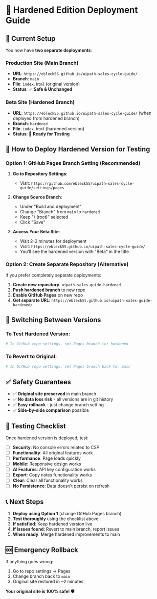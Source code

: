 # 🚀 Hardened Edition Deployment Guide

## 📍 **Current Setup**

You now have **two separate deployments**:

### **Production Site (Main Branch)**
- **URL**: `https://ebleck55.github.io/uipath-sales-cycle-guide/`
- **Branch**: `main`
- **File**: `index.html` (original version)
- **Status**: ✅ **Safe & Unchanged**

### **Beta Site (Hardened Branch)**  
- **URL**: `https://ebleck55.github.io/uipath-sales-cycle-guide/` (when deployed from hardened branch)
- **Branch**: `hardened`
- **File**: `index.html` (hardened version)
- **Status**: 🚧 **Ready for Testing**

## 🔧 **How to Deploy Hardened Version for Testing**

### **Option 1: GitHub Pages Branch Setting (Recommended)**

1. **Go to Repository Settings**:
   - Visit: `https://github.com/ebleck55/uipath-sales-cycle-guide/settings/pages`

2. **Change Source Branch**:
   - Under "Build and deployment"
   - Change "Branch" from `main` to `hardened`
   - Keep "/ (root)" selected
   - Click "Save"

3. **Access Your Beta Site**:
   - Wait 2-3 minutes for deployment
   - Visit: `https://ebleck55.github.io/uipath-sales-cycle-guide/`
   - You'll see the hardened version with "Beta" in the title

### **Option 2: Create Separate Repository (Alternative)**

If you prefer completely separate deployments:

1. **Create new repository**: `uipath-sales-guide-hardened`
2. **Push hardened branch** to new repo
3. **Enable GitHub Pages** on new repo
4. **Get separate URL**: `https://ebleck55.github.io/uipath-sales-guide-hardened/`

## 🔄 **Switching Between Versions**

### **To Test Hardened Version**:
```bash
# In GitHub repo settings, set Pages branch to: hardened
```

### **To Revert to Original**:
```bash
# In GitHub repo settings, set Pages branch back to: main
```

## ✅ **Safety Guarantees**

- ✅ **Original site preserved** in main branch
- ✅ **No data loss risk** - all versions are in git history  
- ✅ **Easy rollback** - just change branch setting
- ✅ **Side-by-side comparison** possible

## 🧪 **Testing Checklist**

Once hardened version is deployed, test:

- [ ] **Security**: No console errors related to CSP
- [ ] **Functionality**: All original features work
- [ ] **Performance**: Page loads quickly
- [ ] **Mobile**: Responsive design works
- [ ] **AI Features**: API key configuration works
- [ ] **Export**: Copy notes functionality works
- [ ] **Clear**: Clear all functionality works
- [ ] **No Persistence**: Data doesn't persist on refresh

## 📞 **Next Steps**

1. **Deploy using Option 1** (change GitHub Pages branch)
2. **Test thoroughly** using the checklist above
3. **If satisfied**: Keep hardened version live
4. **If issues found**: Revert to main branch, report issues
5. **When ready**: Merge hardened improvements to main

## 🆘 **Emergency Rollback**

If anything goes wrong:
1. Go to repo settings → Pages
2. Change branch back to `main`  
3. Original site restored in ~2 minutes

**Your original site is 100% safe! 🛡️**